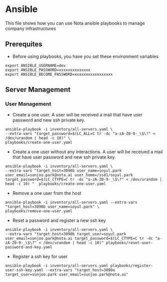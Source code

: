 # Ansible
This file shows how you can use Nota ansible playbooks to manage company infrastructures

## Prerequites
* Before using playbooks, you have you set these environment variables
```shell
export ANSIBLE_USERNAME=dev
export ANSIBLE_PASSWORD=xxxxxxxxxxxxxx
export ANSIBLE_BECOME_PASSWORD=xxxxxxxxxxxxxxxxx
```
## Server Management
### User Management
* Create a one user. A user will be received a mail that have user password and new ssh private key.
```shell
ansible-playbook -i inventory/all-servers.yaml \
--extra-vars "target_password=$(LC_ALL=C tr -dc "a-zA-Z0-9-_\$\?" < /dev/urandom | head -c 10)" \
playbooks/create-one-user.yaml
```
* Create a one user without any interactions.  A user will be received a mail that have user password and new ssh private key. 
```shell
ansible-playbook -i inventory/all-servers.yaml \
--extra-vars "target_host=3090b user_name=soyul.park user_email=sunjoo.park@nota.ai user_home=/ssd1/soyul.park target_password=$(LC_CTYPE=C tr -dc "a-zA-Z0-9-_\$\?" < /dev/urandom | head -c 10) "  playbooks/create-one-user.yaml
```
* Remove a one user from the host
```shell
ansible-playbook -i inventory/all-servers.yaml --extra-vars "target_host=3090b user_name=soyul.park" \
playbooks/remove-one-user.yaml
```
* Reset a password and register a new ssh key
```shell
ansible-playbook -i inventory/all-servers.yaml \
--extra-vars "target_host=3090b target_user=soyul.park user_email=sunjoo.park@nota.ai target_password=$(LC_CTYPE=C tr -dc "a-zA-Z0-9-_\$\?" < /dev/urandom | head -c 10)" playbooks/reset-user-password-and-key.yaml
```
* Register a ssh key for user
```shell
ansible-playbook -i inventory/all-servers.yaml playbooks/register-user-ssh-key.yaml --extra-vars "target_host=3090a target_user=sunjoo.park user_email=sunjoo.park@nota.ai"
```

